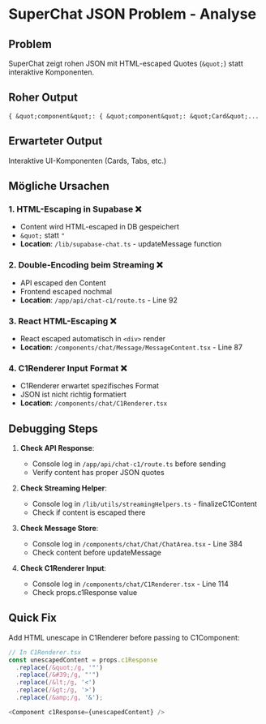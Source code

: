 # SuperChat JSON Problem - Analyse

## Problem
SuperChat zeigt rohen JSON mit HTML-escaped Quotes (`&quot;`) statt interaktive Komponenten.

## Roher Output
```
{ &quot;component&quot;: { &quot;component&quot;: &quot;Card&quot;...
```

## Erwarteter Output
Interaktive UI-Komponenten (Cards, Tabs, etc.)

## Mögliche Ursachen

### 1. HTML-Escaping in Supabase ❌
- Content wird HTML-escaped in DB gespeichert
- `&quot;` statt `"`
- **Location**: `/lib/supabase-chat.ts` - updateMessage function

### 2. Double-Encoding beim Streaming ❌
- API escaped den Content
- Frontend escaped nochmal
- **Location**: `/app/api/chat-c1/route.ts` - Line 92

### 3. React HTML-Escaping ❌
- React escaped automatisch in `<div>` render
- **Location**: `/components/chat/Message/MessageContent.tsx` - Line 87

### 4. C1Renderer Input Format ❌
- C1Renderer erwartet spezifisches Format
- JSON ist nicht richtig formatiert
- **Location**: `/components/chat/C1Renderer.tsx`

## Debugging Steps

1. **Check API Response**:
   - Console log in `/app/api/chat-c1/route.ts` before sending
   - Verify content has proper JSON quotes

2. **Check Streaming Helper**:
   - Console log in `/lib/utils/streamingHelpers.ts` - finalizeC1Content
   - Check if content is escaped there

3. **Check Message Store**:
   - Console log in `/components/chat/Chat/ChatArea.tsx` - Line 384
   - Check content before updateMessage

4. **Check C1Renderer Input**:
   - Console log in `/components/chat/C1Renderer.tsx` - Line 114
   - Check props.c1Response value

## Quick Fix
Add HTML unescape in C1Renderer before passing to C1Component:

```typescript
// In C1Renderer.tsx
const unescapedContent = props.c1Response
  .replace(/&quot;/g, '"')
  .replace(/&#39;/g, "'")
  .replace(/&lt;/g, '<')
  .replace(/&gt;/g, '>')
  .replace(/&amp;/g, '&');

<Component c1Response={unescapedContent} />
```
